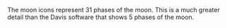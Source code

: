 The moon icons represent 31 phases of the moon.  This is a much greater detail than the Davis software that shows 5 phases of the moon.
